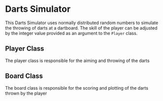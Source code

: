 # Darts Simulator

This Darts Simulator uses normally distributed random numbers to simulate the throwing of darts at a dartboard.
The skill of the player can be adjusted by the integer value provided as an argument to the `Player` class.

## Player Class 
The player class is responsible for the aiming and throwing of the darts 

## Board Class
The board class is responsible for the scoring and plotting of the darts thrown by the player